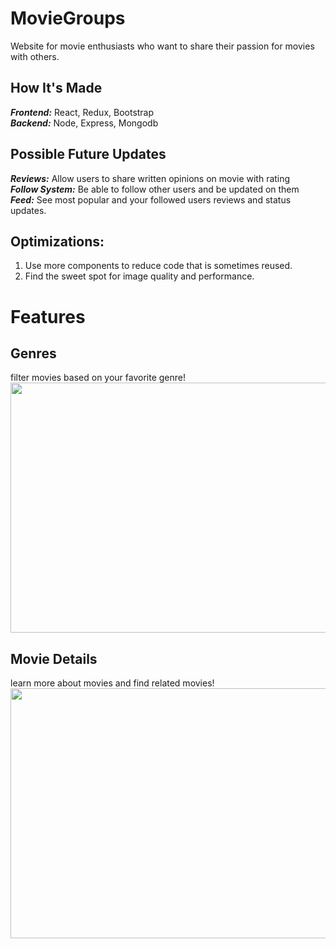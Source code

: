 # MovieGroups
Website for movie enthusiasts who want to share their passion for movies with others.

## How It's Made
***Frontend:*** React, Redux, Bootstrap  
***Backend:*** Node, Express, Mongodb

## Possible Future Updates
***Reviews:*** Allow users to share written opinions on movie with rating  
***Follow System:*** Be able to follow other users and be updated on them  
***Feed:*** See most popular and your followed users reviews and status updates.

## Optimizations:
1. Use more components to reduce code that is sometimes reused.
2. Find the sweet spot for image quality and performance.  



# Features

## Genres
filter movies based on your favorite genre!
<img src="https://user-images.githubusercontent.com/97909100/205504143-a7671378-58a0-4dff-8ac0-7a4f5b07c8fa.gif" width="800" height="400"/>


## Movie Details
learn more about movies and find related movies!
<img src="https://user-images.githubusercontent.com/97909100/205504562-371313b0-e08c-4a09-8f17-8a5f1a8ea667.gif" width="800" height="400"/>

